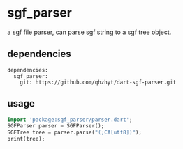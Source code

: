 # sgf_parser

a sgf file parser, can parse sgf string to a sgf tree object.

## dependencies
```
dependencies:
  sgf_parser:
    git: https://github.com/qhzhyt/dart-sgf-parser.git
```

## usage

```dart
import 'package:sgf_parser/parser.dart';
SGFParser parser = SGFParser();
SGFTree tree = parser.parse("(;CA[utf8])");
print(tree);
```
